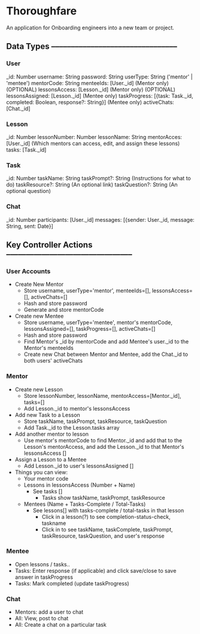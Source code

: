 # Thoroughfare

An application for Onboarding engineers into a new team or project.

## Data Types ––––––––––––––––––––––––––––––––

### User

\_id: Number
username: String
password: String
userType: String ('mentor' | 'mentee')
mentorCode: String
menteeIds: [User._id] (Mentor only) (OPTIONAL)
lessonsAccess: [Lesson._id] (Mentor only) (OPTIONAL)
lessonsAssigned: [Lesson._id] (Mentee only)
taskProgress: [{task: Task._id, completed: Boolean, response?: String}] (Mentee only)
activeChats: [Chat._id]

### Lesson

\_id: Number
lessonNumber: Number
lessonName: String
mentorAcces: [User._id] (Which mentors can access, edit, and assign these lessons)
tasks: [Task._id]

### Task

\_id: Number
taskName: String
taskPrompt?: String (Instructions for what to do)
taskResource?: String (An optional link)
taskQuestion?: String (An optional question)

### Chat

\_id: Number
participants: [User._id]
messages: [{sender: User._id, message: String, sent: Date}]

## Key Controller Actions ––––––––––––––––––––––––––––––––

### User Accounts

- Create New Mentor
    - Store username, userType='mentor', menteeIds=[], lessonsAccess=[], activeChats=[]
    - Hash and store password
    - Generate and store mentorCode
- Create new Mentee
    - Store username, userType='mentee', mentor's mentorCode, lessonsAssigned=[], taskProgress=[], activeChats=[]
    - Hash and store password
    - Find Mentor's \_id by mentorCode and add Mentee's user.\_id to the Mentor's menteeIds
  - Create new Chat between Mentor and Mentee, add the Chat.\_id to both users' activeChats

### Mentor

- Create new Lesson
  - Store lessonNumber, lessonName, mentorAccess=[Mentor._id], tasks=[]
  - Add Lesson.\_id to mentor's lessonsAccess
- Add new Task to a Lesson
  - Store taskName, taskPrompt, taskResource, taskQuestion
  - Add Task.\_id to the Lesson.tasks array
- Add another mentor to lesson
  - Use mentor's mentorCode to find Mentor.\_id and add that to the Lesson's mentorAccess, and add the Lesson.\_id to that Mentor's lessonsAccess []
- Assign a Lesson to a Mentee
  - Add Lesson.\_id to user's lessonsAssigned []
- Things you can view:
  - Your mentor code
  - Lessons in lessonsAccess (Number + Name)
    - See tasks []
      - Tasks show taskName, taskPrompt, taskResource
  - Mentees (Name + Tasks-Complete / Total-Tasks)
    - See lessons[] with tasks-complete / total-tasks in that lesson
      - Click in a lesson(?) to see completion-status-check, taskname
      - Click in to see taskName, taskComplete, taskPrompt, taskResource, taskQuestion, and user's response

### Mentee

- Open lessons / tasks..
- Tasks: Enter response (if applicable) and click save/close to save answer in taskProgress
- Tasks: Mark completed (update taskProgress)

### Chat

- Mentors: add a user to chat
- All: View, post to chat
- All: Create a chat on a particular task
